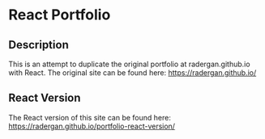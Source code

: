# React Portfolio

## Description

This is an attempt to duplicate the original portfolio at radergan.github.io with React. The original site can be found here: https://radergan.github.io/

## React Version

The React version of this site can be found here: https://radergan.github.io/portfolio-react-version/
